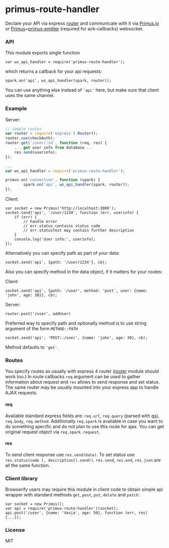 # primus-route-handler
Declare your API via express [router](http://expressjs.com/4x/api.html#router)
and communicate with it via [Primus.io](https://github.com/cayasso/primus.io)
or [Primus](https://github.com/primus/primus)+[primus-emitter](https://github.com/cayasso/primus-emitter)
(required for ack-callbacks) websocket.

### API
This module exports single function
```
var ws_api_handler = require('primus-route-handler');
```
which returns a callback for your api requests:
```
spark.on('api', ws_api_handler(spark, router));
```
You can use anything else instead of `'api'` here, but make sure
that client uses the same channel.

### Example
Server:
```js
// sample routes
var router = require('express').Router();
router.use(checkAuth);
router.get('/user/:id', function (req, res) {
	... get user info from database ...
	res.send(userinfo);
});

...
var ws_api_handler = require('primus-route-handler');

primus.on('connection', function (spark) {
		spark.on('api', ws_api_handler(spark, router));
});
```
Client:
```
var socket = new Primus('http://localhost:3000');
socket.send('api', '/user/1234', function (err, userinfo) {
	if (err) {
		// handle error
		// err.status contains status code
		// err.statusText may contain further description
	}
	console.log('User info:', userinfo);
});
```

Alternatively you can specify path as part of your data:
```
socket.send('api', {path: '/user/1234'}, cb);
```
Also you can specify method in the data object, if it matters for your routes:

Client:
```
socket.send('api', {path: '/user', method: 'post', user: {name: 'john', age: 30}}, cb);
```
Server:
```
router.post('/user', addUser)
```

Preferred way to specify path and optionally method is to use
string argument of the form `METHOD::PATH`
```
socket.send('api', 'POST::/user', {name: 'john', age: 30}, cb);
```

Method defaults to `'get'`.

### Routes
You specify routes as usually with express 4 router
([router](https://www.npmjs.com/package/router) module should work too.)
In route callbacks `req` argument can be used to gather information about request
and `res` allows to send response and set status. The same router may be usually
mounted into your express app to handle AJAX requests.

#### req
Available standard express fields are: `req.url`, `req.query` 
(parsed with [qs](https://github.com/hapijs/qs)), `req.body`, `req.method`.
Additionally `req.spark` is available in case you want to do something specific
and do not plan to use this route for ajax. You can get original request object
via `req.spark.request`.

#### res
To send client response use `res.send(data)`. To set status use `res.status(code [, description]).send()`.
`res.send`, `res.end`, `res.json` are all the same function.

### Client library
Browserify users may require this module in client code to obtain simple api wrapper
with standard methods `get`, `post`, `put`, `delete` and `patch`:
```
var socket = new Primus();
var api = require('primus-route-handler')(socket);
api.post('/user', {name: 'Vasja', age: 50}, function (err, res) {...});
```

### License
MIT
